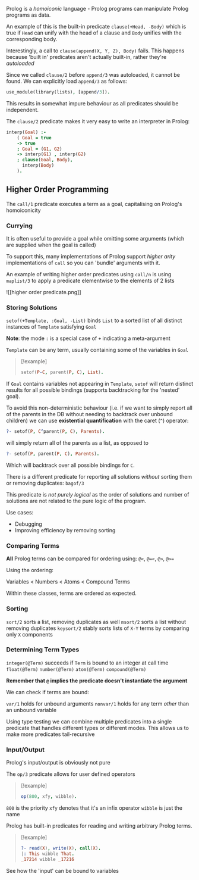 
Prolog is a *homoiconic* language - Prolog programs can manipulate Prolog programs as data.

An example of this is the built-in predicate `clause(+Head, -Body)` which is true if `Head` can unify with the head of a clause and `Body` unifies with the corresponding body.



Interestingly, a call to `clause(append(X, Y, Z), Body)` fails.
This happens because 'built in' predicates aren't actually built-in, rather they're *autoloaded*

Since we called `clause/2` before `append/3` was autoloaded, it cannot be found. We can explicitly load `append/3` as follows:
```prolog
use_module(library(lists), [append/3]).
```

This results in somewhat impure behaviour as all predicates should be independent.


The `clause/2` predicate makes it very easy to write an interpreter in Prolog:
```prolog
interp(Goal) :-
	( Goal = true
	-> true
	; Goal = (G1, G2)
	-> interp(G1) , interp(G2)
	; clause(Goal, Body),
	  interp(Body)
	).
```

## Higher Order Programming

The `call/1` predicate executes a term as a goal, capitalising on Prolog's homoiconicity

### Currying

It is often useful to provide a goal while omitting some arguments (which are supplied when the goal is called)

To support this, many implementations of Prolog support *higher arity* implementations of `call` so you can 'bundle' arguments with it.


An example of writing higher order predicates using `call/n` is using `maplist/3` to apply a predicate elementwise to the elements of 2 lists

![[higher order predicate.png]]

### Storing Solutions
`setof(+Template, :Goal, -List)` binds `List` to a sorted list of all distinct instances of `Template` satisfying `Goal`

**Note**: the mode `:` is a special case of `+` indicating a meta-argument

`Template` can be any term, usually containing some of the variables in `Goal`

>[!example]
>```prolog
>setof(P-C, parent(P, C), List).
>```

If `Goal` contains variables not appearing in `Template`, `setof` will return distinct results for all possible bindings (supports backtracking for the 'nested' goal).


To avoid this non-deterministic behaviour (i.e. if we want to simply report all of the parents in the DB without needing to backtrack over unbound children) we can use **existential quantification** with the caret (`^`) operator:

```prolog
?- setof(P, C^parent(P, C), Parents).
```

will simply return all of the parents as a list, as opposed to

```prolog
?- setof(P, parent(P, C), Parents).
```

Which will backtrack over all possible bindings for `C`.


There is a different predicate for reporting all solutions *without* sorting them or removing duplicates: `bagof/3`

This predicate is *not purely logical* as the order of solutions and number of solutions are not related to the pure logic of the program.

Use cases:
- Debugging
- Improving efficiency by removing sorting

### Comparing Terms
**All** Prolog terms can be compared for ordering using:
`@<`, `@=<`, `@>`, `@>=`

Using the ordering:

Variables < Numbers < Atoms < Compound Terms


Within these classes, terms are ordered as expected.

### Sorting
`sort/2` sorts a list, removing duplicates as well
`msort/2` sorts a list without removing duplicates
`keysort/2` stably sorts lists of `X-Y` terms by comparing only `X` components



### Determining Term Types
`integer(@Term)` succeeds if `Term` is bound to an integer at call time
`float(@Term)`
`number(@Term)`
`atom(@Term)`
`compound(@Term)`

**Remember that `@` implies the predicate doesn't instantiate the argument**


We can check if terms are bound:

`var/1` holds for unbound arguments
`nonvar/1` holds for any term *other* than an unbound variable

Using type testing we can combine multiple predicates into a single predicate that handles different types or different modes. This allows us to make more predicates tail-recursive


### Input/Output
Prolog's input/output is obviously not pure

The `op/3` predicate allows for user defined operators

>[!example]
>```prolog
>op(800, xfy, wibble).
>```

`800` is the priority
`xfy` denotes that it's an infix operator
`wibble` is just the name

Prolog has built-in predicates for reading and writing arbitrary Prolog terms.

>[!example]
>```prolog
>?- read(X), write(X), call(X).
>|: This wibble That.
>_17214 wibble _17216
>```

See how the 'input' can be bound to variables



